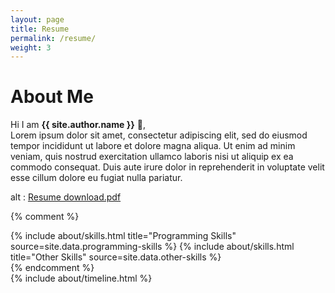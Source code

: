 ```yaml
---
layout: page
title: Resume
permalink: /resume/
weight: 3
---
```


# **About Me**

Hi I am **{{ site.author.name }}** :wave:,<br>
Lorem ipsum dolor sit amet, consectetur adipiscing elit, sed do eiusmod tempor incididunt ut labore et dolore magna aliqua. Ut enim ad minim veniam, quis nostrud exercitation ullamco laboris nisi ut aliquip ex ea commodo consequat. Duis aute irure dolor in reprehenderit in voluptate velit esse cillum dolore eu fugiat nulla pariatur.

<object data="{{ site.resume_url }}" type="application/pdf" id="resume-object">
  alt : <a href="{{ site.resume_url }}">Resume download.pdf</a>
</object>

{% comment %}
<div class="row">
{% include about/skills.html title="Programming Skills" source=site.data.programming-skills %}
{% include about/skills.html title="Other Skills" source=site.data.other-skills %}
</div>
{% endcomment %}

<div class="row">
{% include about/timeline.html %}
</div>